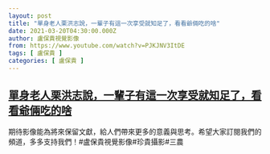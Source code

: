 ```yaml
---
layout: post
title: "單身老人栗洪志說，一輩子有這一次享受就知足了，看看爺倆吃的啥"
date: 2021-03-20T04:30:00.000Z
author: 盧保貴視覺影像
from: https://www.youtube.com/watch?v=PJKJNV3ItDE
tags: [ 盧保貴 ]
categories: [ 盧保貴 ]
---
```

<!--1616214600000-->
[單身老人栗洪志說，一輩子有這一次享受就知足了，看看爺倆吃的啥](https://www.youtube.com/watch?v=PJKJNV3ItDE)
------

<div>
期待影像能為將來保留文獻，給人們帶來更多的意義與思考。希望大家訂閱我們的頻道，多多支持我們！#盧保貴視覺影像#珍貴攝影#三農
</div>
